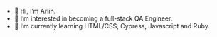 - 👋 Hi, I’m Arlin.
- 👀 I’m interested in becoming a full-stack QA Engineer.
- 🌱 I’m currently learning HTML/CSS, Cypress, Javascript and Ruby.

<!---
arlinmae/arlinmae is a ✨ special ✨ repository because its `README.md` (this file) appears on your GitHub profile.
You can click the Preview link to take a look at your changes.
--->
